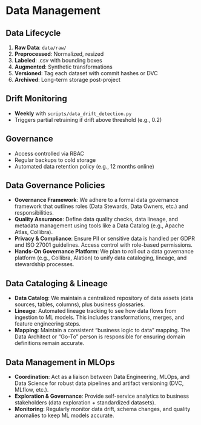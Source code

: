 # Data Management

## Data Lifecycle
1. **Raw Data**: `data/raw/`
2. **Preprocessed**: Normalized, resized
3. **Labeled**: .csv with bounding boxes
4. **Augmented**: Synthetic transformations
5. **Versioned**: Tag each dataset with commit hashes or DVC
6. **Archived**: Long-term storage post-project

## Drift Monitoring
- **Weekly** with `scripts/data_drift_detection.py`
- Triggers partial retraining if drift above threshold (e.g., 0.2)

## Governance
- Access controlled via RBAC
- Regular backups to cold storage
- Automated data retention policy (e.g., 12 months online)

## Data Governance Policies

- **Governance Framework**: We adhere to a formal data governance framework that outlines roles (Data Stewards, Data Owners, etc.) and responsibilities.
- **Quality Assurance**: Define data quality checks, data lineage, and metadata management using tools like a Data Catalog (e.g., Apache Atlas, Collibra).
- **Privacy & Compliance**: Ensure PII or sensitive data is handled per GDPR and ISO 27001 guidelines. Access control with role-based permissions.
- **Hands-On Governance Platform**: We plan to roll out a data governance platform (e.g., Collibra, Alation) to unify data cataloging, lineage, and stewardship processes.

## Data Cataloging & Lineage

- **Data Catalog**: We maintain a centralized repository of data assets (data sources, tables, columns), plus business glossaries.
- **Lineage**: Automated lineage tracking to see how data flows from ingestion to ML models. This includes transformations, merges, and feature engineering steps.
- **Mapping**: Maintain a consistent “business logic to data” mapping. The Data Architect or “Go-To” person is responsible for ensuring domain definitions remain accurate.

## Data Management in MLOps

- **Coordination**: Act as a liaison between Data Engineering, MLOps, and Data Science for robust data pipelines and artifact versioning (DVC, MLflow, etc.).
- **Exploration & Governance**: Provide self-service analytics to business stakeholders (data exploration + standardized datasets).
- **Monitoring**: Regularly monitor data drift, schema changes, and quality anomalies to keep ML models accurate.

